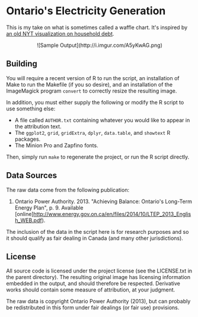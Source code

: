 # Ontario's Electricity Generation

This is my take on what is sometimes called a waffle chart. It's inspired by
[an old NYT visualization on household debt](http://www.nytimes.com/imagepages/2008/07/20/business/20080720_DEBT.html).

<center>
![Sample Output](http://i.imgur.com/A5yKwAG.png)
</center>

## Building

You will require a recent version of R to run the script, an installation of
Make to run the Makefile (if you so desire), and an installation of the
ImageMagick program `convert` to correctly resize the resulting image.

In addition, you must either supply the following or modify the R script to
use something else:

* A file called `AUTHOR.txt` containing whatever you would like to appear in
  the attribution text.
* The `ggplot2`, `grid`, `gridExtra`, `dplyr`, `data.table`, and `showtext` R
  packages.
* The Minion Pro and Zapfino fonts.

Then, simply run `make` to regenerate the project, or run the R script
directly.

## Data Sources

The raw data come from the following publication:

1. Ontario Power Authority. 2013. "Achieving Balance: Ontario's Long-Term
   Energy Plan", p. 9. Available
   [online]http://www.energy.gov.on.ca/en/files/2014/10/LTEP_2013_English_WEB.pdf).

The inclusion of the data in the script here is for research purposes and so it
should qualify as fair dealing in Canada (and many other jurisdictions).

## License

All source code is licensed under the project license (see the LICENSE.txt in
the parent directory). The resulting original image has licensing information
embedded in the output, and should therefore be respected. Derivative works
should contain some measure of attribution, at your judgment.

The raw data is copyright Ontario Power Authority (2013), but can probably be
redistributed in this form under fair dealings (or fair use) provisions.
